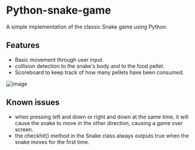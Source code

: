 # Python-snake-game
A simple implementation of the classic Snake game using Python.

## Features
- Basic movement through user input.
- collision detection to the snake's body and to the food pellet.
- Scoreboard to keep track of how many pellets have been consumed.

![image](https://github.com/user-attachments/assets/e113c7b2-f2ec-4ed3-a0d0-2e5b594d5573)


## Known issues
- when pressing left and down or right and down at the same time, it will cause the snake to move in the other direction, causing a game over screen.
- the checkhit() method in the Snake class always outputs true when the snake moves for the first time.
